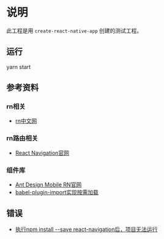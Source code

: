 # 说明

此工程是用 `create-react-native-app` 创建的测试工程。

## 运行

yarn start

## 参考资料

### rn相关

* [rn中文网](https://reactnative.cn/)

### rn路由相关

* [React Navigation官网](https://reactnavigation.org/docs/zh-Hans/getting-started.html)

### 组件库

* [Ant Design Mobile RN官网](https://rn.mobile.ant.design/index-cn)
* [babel-plugin-import实现按需加载](https://github.com/ant-design/babel-plugin-import)

## 错误

* [执行npm install --save react-navigation后，项目无法运行](https://www.shiqidu.com/p/92)